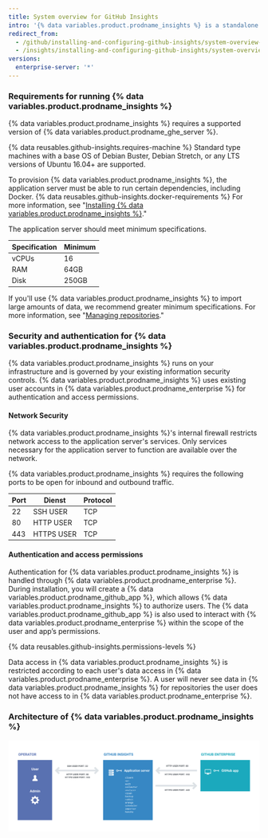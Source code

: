 ```yaml
---
title: System overview for GitHub Insights
intro: '{% data variables.product.prodname_insights %} is a standalone application which interfaces with {% data variables.product.prodname_enterprise %}.'
redirect_from:
  - /github/installing-and-configuring-github-insights/system-overview-for-github-insights
  - /insights/installing-and-configuring-github-insights/system-overview-for-github-insights
versions:
  enterprise-server: '*'
---
```

### Requirements for running {% data variables.product.prodname_insights %}

{% data variables.product.prodname_insights %} requires a supported version of {% data variables.product.prodname_ghe_server %}.

{% data reusables.github-insights.requires-machine %} Standard type machines with a base OS of Debian Buster, Debian Stretch, or any LTS versions of Ubuntu 16.04+ are supported.

To provision {% data variables.product.prodname_insights %}, the application server must be able to run certain dependencies, including Docker. {% data reusables.github-insights.docker-requirements %} For more information, see "[Installing {% data variables.product.prodname_insights %}](/insights/installing-and-configuring-github-insights/installing-github-insights#prerequisites)."

The application server should meet minimum specifications.

| Specification | Minimum |
| ------------- | ------- |
| vCPUs         | 16      |
| RAM           | 64GB    |
| Disk          | 250GB   |

If you'll use {% data variables.product.prodname_insights %} to import large amounts of data, we recommend greater minimum specifications. For more information, see "[Managing repositories](/github/installing-and-configuring-github-insights/managing-repositories#about-import-times)."

### Security and authentication for {% data variables.product.prodname_insights %}

{% data variables.product.prodname_insights %} runs on your infrastructure and is governed by your existing information security controls. {% data variables.product.prodname_insights %} uses existing user accounts in {% data variables.product.prodname_enterprise %} for authentication and access permissions.

#### Network Security

{% data variables.product.prodname_insights %}'s internal firewall restricts network access to the application server's services. Only services necessary for the application server to function are available over the network.

{% data variables.product.prodname_insights %} requires the following ports to be open for inbound and outbound traffic.

| Port | Dienst     | Protocol |
| ---- | ---------- | -------- |
| 22   | SSH USER   | TCP      |
| 80   | HTTP USER  | TCP      |
| 443  | HTTPS USER | TCP      |

#### Authentication and access permissions

Authentication for {% data variables.product.prodname_insights %} is handled through {% data variables.product.prodname_enterprise %}. During installation, you will create a {% data variables.product.prodname_github_app %}, which allows {% data variables.product.prodname_insights %} to authorize users. The {% data variables.product.prodname_github_app %} is also used to interact with {% data variables.product.prodname_enterprise %} within the scope of the user and app’s permissions.

{% data reusables.github-insights.permissions-levels %}

Data access in {% data variables.product.prodname_insights %} is restricted according to each user's data access in {% data variables.product.prodname_enterprise %}. A user will never see data in {% data variables.product.prodname_insights %} for repositories the user does not have access to in {% data variables.product.prodname_enterprise %}.

### Architecture of {% data variables.product.prodname_insights %}

![System architecture](/assets/images/help/insights/github-isights-system-diagram.png)

